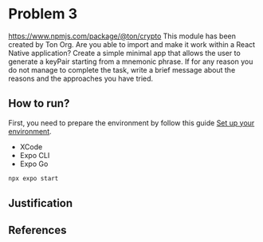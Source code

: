# Problem 3

https://www.npmjs.com/package/@ton/crypto This module has been created by Ton Org. Are you able to import and make it work within a React Native application? Create a simple minimal app that allows the user to generate a keyPair starting from a mnemonic phrase. If for any reason you do not manage to complete the task, write a brief message about the reasons and the approaches you have tried.

## How to run?

First, you need to prepare the environment by follow this guide [Set up your environment](https://docs.expo.dev/get-started/set-up-your-environment/?platform=ios&device=simulated#set-up-an-ios-simulator-with-expo-go).

- XCode
- Expo CLI
- Expo Go

```bash
npx expo start
```

## Justification

## References
